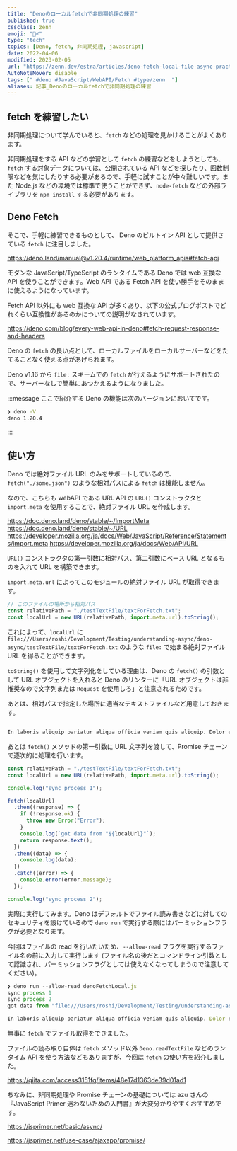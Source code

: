 ```yaml
---
title: "Denoのローカルfetchで非同期処理の練習"
published: true
cssclass: zenn
emoji: "🧗‍♂️"
type: "tech"
topics: [Deno, fetch, 非同期処理, javascript]
date: 2022-04-06
modified: 2023-02-05
url: "https://zenn.dev/estra/articles/deno-fetch-local-file-async-practice"
AutoNoteMover: disable
tags: [" #deno #JavaScript/WebAPI/Fetch #type/zenn  "]
aliases: 記事_Denoのローカルfetchで非同期処理の練習
---
```


## fetch を練習したい

非同期処理について学んでいると、`fetch` などの処理を見かけることがよくあります。

非同期処理をする API などの学習として `fetch` の練習などをしようとしても、`fetch` する対象データについては、公開されている API などを探したり、回数制限などを気にしたりする必要があるので、手軽に試すことが中々難しいです。また Node.js などの環境では標準で使うことができず、`node-fetch` などの外部ライブラリを `npm install` する必要があります。

## Deno Fetch

そこで、手軽に練習できるものとして、 Deno のビルトイン API として提供さている `fetch` に注目しました。

https://deno.land/manual@v1.20.4/runtime/web_platform_apis#fetch-api

モダンな JavaScript/TypeScript のランタイムである Deno では web 互換な API を使うことができます。Web API である Fetch API を使い勝手をそのままに使えるようになっています。

Fetch API 以外にも web 互換な API が多くあり、以下の公式ブログポストでどれくらい互換性があるのかについての説明がなされています。

https://deno.com/blog/every-web-api-in-deno#fetch-request-response-and-headers

Deno の `fetch` の良い点として、ローカルファイルをローカルサーバーなどをたてることなく使える点があげられます。

Deno v1.16 から `file:` スキームでの `fetch` が行えるようにサポートされたので、サーバーなしで簡単にあつかえるようになりました。

:::message
ここで紹介する Deno の機能は次のバージョンにおいてです。
```sh
❯ deno -V
deno 1.20.4
```
:::

## 使い方

Deno では絶対ファイル URL のみをサポートしているので、`fetch("./some.json")` のような相対パスによる `fetch` は機能しません。

なので、こちらも webAPI である URL API の `URL()` コンストラクタと `import.meta` を使用することで、絶対ファイル URL を作成します。

https://doc.deno.land/deno/stable/~/ImportMeta
https://doc.deno.land/deno/stable/~/URL
https://developer.mozilla.org/ja/docs/Web/JavaScript/Reference/Statements/import.meta
https://developer.mozilla.org/ja/docs/Web/API/URL

`URL()` コンストラクタの第一引数に相対パス、第二引数にベース URL となるものを入れて URL を構築できます。

`import.meta.url` によってこのモジュールの絶対ファイル URL が取得できます。

```js
// このファイルの場所から相対パス
const relativePath = "./testTextFile/textForFetch.txt";
const localUrl = new URL(relativePath, import.meta.url).toString();
```

これによって、`localUrl` に `file:///Users/roshi/Development/Testing/understanding-async/deno-async/testTextFile/textForFetch.txt` のような `file:` で始まる絶対ファイル URL を得ることができます。

`toString()` を使用して文字列化をしている理由は、Deno の `fetch()` の引数として URL オブジェクトを入れると Deno のリンターに「URL オブジェクトは非推奨なので文字列または `Request` を使用しろ」と注意されるためです。

あとは、相対パスで指定した場所に適当なテキストファイルなど用意しておきます。

```txt:testTextFile/textForFetch.txt

In laboris aliquip pariatur aliqua officia veniam quis aliquip. Dolor eu magna reprehenderit pariatur pariatur labore officia. Sit irure et excepteur dolor. Minim tempor nisi nulla veniam mollit. Esse elit aute reprehenderit id minim non et anim non id. Quis sunt elit labore officia voluptate cillum incididunt labore mollit ea adipisicing dolor eiusmod. Veniam cupidatat mollit occaecat mollit ullamco.

```

あとは `fetch()` メソッドの第一引数に URL 文字列を渡して、Promise チェーンで逐次的に処理を行います。

```js
const relativePath = "./testTextFile/textForFetch.txt";
const localUrl = new URL(relativePath, import.meta.url).toString();

console.log("sync process 1");

fetch(localUrl)
  .then((response) => {
    if (!response.ok) {
      throw new Error("Error");
    }
    console.log(`got data from "${localUrl}"`);
    return response.text();
  })
  .then((data) => {
    console.log(data);
  })
  .catch((error) => {
    console.error(error.message);
  });

console.log("sync process 2");
```

実際に実行してみます。Deno はデフォルトでファイル読み書きなどに対してのセキュリティを設けているので `deno run` で実行する際にはパーミッションフラグが必要となります。

今回はファイルの read を行いたいため、`--allow-read` フラグを実行するファイル名の前に入力して実行します (ファイル名の後だとコマンドライン引数として認識され、パーミッションフラグとしては使えなくなってしまうので注意してください)。

```js
❯ deno run --allow-read denoFetchLocal.js
sync process 1
sync process 2
got data from "file:///Users/roshi/Development/Testing/understanding-async/deno-async/testTextFile/textForFetch.txt"

In laboris aliquip pariatur aliqua officia veniam quis aliquip. Dolor eu magna reprehenderit pariatur pariatur labore officia. Sit irure et excepteur dolor. Minim tempor nisi nulla veniam mollit. Esse elit aute reprehenderit id minim non et anim non id. Quis sunt elit labore officia voluptate cillum incididunt labore mollit ea adipisicing dolor eiusmod. Veniam cupidatat mollit occaecat mollit ullamco.

```

無事に `fetch` でファイル取得をできました。

ファイルの読み取り自体は `fetch` メソッド以外 `Deno.readTextFile` などのランタイム API を使う方法などもありますが、今回は `fetch` の使い方を紹介しました。

https://qiita.com/access3151fq/items/48e17d1363de39d01ad1

ちなみに、非同期処理や Promise チェーンの基礎については azu さんの『JavaScript Primer
迷わないための入門書』が大変分かりやすくおすすめです。

https://jsprimer.net/basic/async/

https://jsprimer.net/use-case/ajaxapp/promise/
